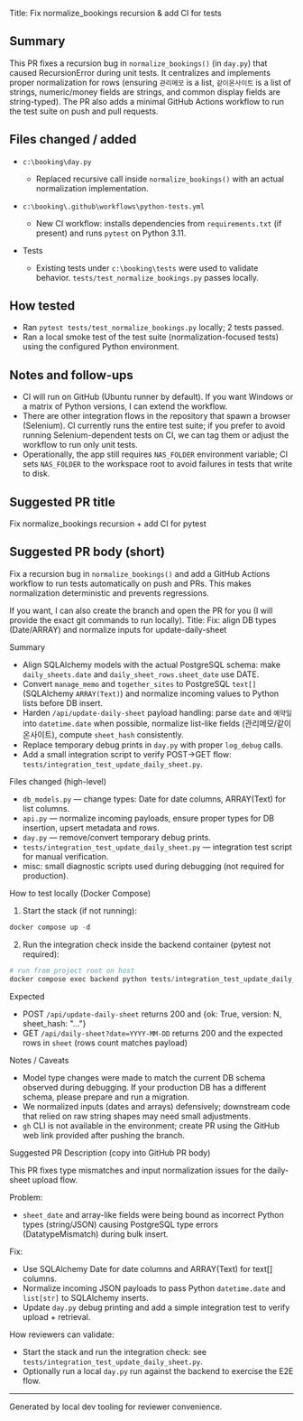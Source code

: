Title: Fix normalize_bookings recursion & add CI for tests

Summary
-------
This PR fixes a recursion bug in `normalize_bookings()` (in `day.py`) that caused RecursionError during unit tests. It centralizes and implements proper normalization for rows (ensuring `관리메모` is a list, `같이온사이트` is a list of strings, numeric/money fields are strings, and common display fields are string-typed). The PR also adds a minimal GitHub Actions workflow to run the test suite on push and pull requests.

Files changed / added
--------------------
- `c:\booking\day.py`
  - Replaced recursive call inside `normalize_bookings()` with an actual normalization implementation.

- `c:\booking\.github\workflows\python-tests.yml`
  - New CI workflow: installs dependencies from `requirements.txt` (if present) and runs `pytest` on Python 3.11.

- Tests
  - Existing tests under `c:\booking\tests` were used to validate behavior. `tests/test_normalize_bookings.py` passes locally.

How tested
----------
- Ran `pytest tests/test_normalize_bookings.py` locally; 2 tests passed.
- Ran a local smoke test of the test suite (normalization-focused tests) using the configured Python environment.

Notes and follow-ups
--------------------
- CI will run on GitHub (Ubuntu runner by default). If you want Windows or a matrix of Python versions, I can extend the workflow.
- There are other integration flows in the repository that spawn a browser (Selenium). CI currently runs the entire test suite; if you prefer to avoid running Selenium-dependent tests on CI, we can tag them or adjust the workflow to run only unit tests.
- Operationally, the app still requires `NAS_FOLDER` environment variable; CI sets `NAS_FOLDER` to the workspace root to avoid failures in tests that write to disk.

Suggested PR title
------------------
Fix normalize_bookings recursion + add CI for pytest

Suggested PR body (short)
-------------------------
Fix a recursion bug in `normalize_bookings()` and add a GitHub Actions workflow to run tests automatically on push and PRs. This makes normalization deterministic and prevents regressions.

If you want, I can also create the branch and open the PR for you (I will provide the exact git commands to run locally).
Title: Fix: align DB types (Date/ARRAY) and normalize inputs for update-daily-sheet

Summary

- Align SQLAlchemy models with the actual PostgreSQL schema: make `daily_sheets.date` and `daily_sheet_rows.sheet_date` use DATE.
- Convert `manage_memo` and `together_sites` to PostgreSQL `text[]` (SQLAlchemy `ARRAY(Text)`) and normalize incoming values to Python lists before DB insert.
- Harden `/api/update-daily-sheet` payload handling: parse `date` and `예약일` into `datetime.date` when possible, normalize list-like fields (관리메모/같이온사이트), compute `sheet_hash` consistently.
- Replace temporary debug prints in `day.py` with proper `log_debug` calls.
- Add a small integration script to verify POST->GET flow: `tests/integration_test_update_daily_sheet.py`.

Files changed (high-level)

- `db_models.py` — change types: Date for date columns, ARRAY(Text) for list columns.
- `api.py` — normalize incoming payloads, ensure proper types for DB insertion, upsert metadata and rows.
- `day.py` — remove/convert temporary debug prints.
- `tests/integration_test_update_daily_sheet.py` — integration test script for manual verification.
- misc: small diagnostic scripts used during debugging (not required for production).

How to test locally (Docker Compose)

1. Start the stack (if not running):

```powershell
docker compose up -d
```

2. Run the integration check inside the backend container (pytest not required):

```powershell
# run from project root on host
docker compose exec backend python tests/integration_test_update_daily_sheet.py
```

Expected

- POST `/api/update-daily-sheet` returns 200 and {ok: True, version: N, sheet_hash: "..."}
- GET `/api/daily-sheet?date=YYYY-MM-DD` returns 200 and the expected rows in `sheet` (rows count matches payload)

Notes / Caveats

- Model type changes were made to match the current DB schema observed during debugging. If your production DB has a different schema, please prepare and run a migration.
- We normalized inputs (dates and arrays) defensively; downstream code that relied on raw string shapes may need small adjustments.
- `gh` CLI is not available in the environment; create PR using the GitHub web link provided after pushing the branch.

Suggested PR Description (copy into GitHub PR body)

This PR fixes type mismatches and input normalization issues for the daily-sheet upload flow.

Problem:
- `sheet_date` and array-like fields were being bound as incorrect Python types (string/JSON) causing PostgreSQL type errors (DatatypeMismatch) during bulk insert.

Fix:
- Use SQLAlchemy Date for date columns and ARRAY(Text) for text[] columns.
- Normalize incoming JSON payloads to pass Python `datetime.date` and `list[str]` to SQLAlchemy inserts.
- Update `day.py` debug printing and add a simple integration test to verify upload + retrieval.

How reviewers can validate:
- Start the stack and run the integration check: see `tests/integration_test_update_daily_sheet.py`.
- Optionally run a local `day.py` run against the backend to exercise the E2E flow.


---

Generated by local dev tooling for reviewer convenience.

